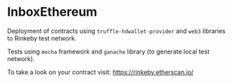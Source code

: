 # InboxEthereum

Deployment of contracts using `truffle-hdwallet-provider` and 
`web3` libraries to Rinkeby test network.

Tests using `mocha` framework and `ganache` library
(to generate local test network).

To take a look on your contract visit: https://rinkeby.etherscan.io/ 